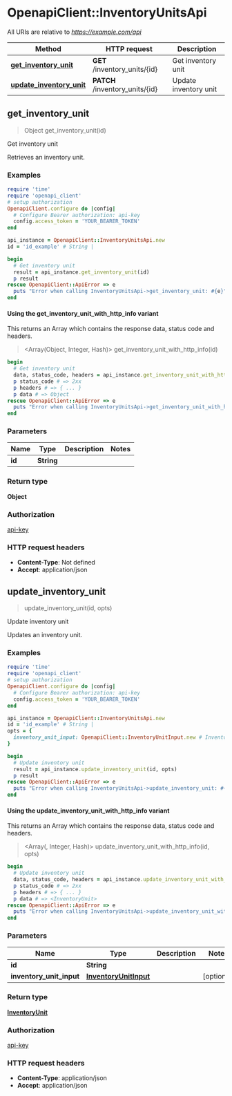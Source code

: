 # OpenapiClient::InventoryUnitsApi

All URIs are relative to *https://example.com/api*

| Method | HTTP request | Description |
| ------ | ------------ | ----------- |
| [**get_inventory_unit**](InventoryUnitsApi.md#get_inventory_unit) | **GET** /inventory_units/{id} | Get inventory unit |
| [**update_inventory_unit**](InventoryUnitsApi.md#update_inventory_unit) | **PATCH** /inventory_units/{id} | Update inventory unit |


## get_inventory_unit

> Object get_inventory_unit(id)

Get inventory unit

Retrieves an inventory unit.

### Examples

```ruby
require 'time'
require 'openapi_client'
# setup authorization
OpenapiClient.configure do |config|
  # Configure Bearer authorization: api-key
  config.access_token = 'YOUR_BEARER_TOKEN'
end

api_instance = OpenapiClient::InventoryUnitsApi.new
id = 'id_example' # String | 

begin
  # Get inventory unit
  result = api_instance.get_inventory_unit(id)
  p result
rescue OpenapiClient::ApiError => e
  puts "Error when calling InventoryUnitsApi->get_inventory_unit: #{e}"
end
```

#### Using the get_inventory_unit_with_http_info variant

This returns an Array which contains the response data, status code and headers.

> <Array(Object, Integer, Hash)> get_inventory_unit_with_http_info(id)

```ruby
begin
  # Get inventory unit
  data, status_code, headers = api_instance.get_inventory_unit_with_http_info(id)
  p status_code # => 2xx
  p headers # => { ... }
  p data # => Object
rescue OpenapiClient::ApiError => e
  puts "Error when calling InventoryUnitsApi->get_inventory_unit_with_http_info: #{e}"
end
```

### Parameters

| Name | Type | Description | Notes |
| ---- | ---- | ----------- | ----- |
| **id** | **String** |  |  |

### Return type

**Object**

### Authorization

[api-key](../README.md#api-key)

### HTTP request headers

- **Content-Type**: Not defined
- **Accept**: application/json


## update_inventory_unit

> <InventoryUnit> update_inventory_unit(id, opts)

Update inventory unit

Updates an inventory unit.

### Examples

```ruby
require 'time'
require 'openapi_client'
# setup authorization
OpenapiClient.configure do |config|
  # Configure Bearer authorization: api-key
  config.access_token = 'YOUR_BEARER_TOKEN'
end

api_instance = OpenapiClient::InventoryUnitsApi.new
id = 'id_example' # String | 
opts = {
  inventory_unit_input: OpenapiClient::InventoryUnitInput.new # InventoryUnitInput | 
}

begin
  # Update inventory unit
  result = api_instance.update_inventory_unit(id, opts)
  p result
rescue OpenapiClient::ApiError => e
  puts "Error when calling InventoryUnitsApi->update_inventory_unit: #{e}"
end
```

#### Using the update_inventory_unit_with_http_info variant

This returns an Array which contains the response data, status code and headers.

> <Array(<InventoryUnit>, Integer, Hash)> update_inventory_unit_with_http_info(id, opts)

```ruby
begin
  # Update inventory unit
  data, status_code, headers = api_instance.update_inventory_unit_with_http_info(id, opts)
  p status_code # => 2xx
  p headers # => { ... }
  p data # => <InventoryUnit>
rescue OpenapiClient::ApiError => e
  puts "Error when calling InventoryUnitsApi->update_inventory_unit_with_http_info: #{e}"
end
```

### Parameters

| Name | Type | Description | Notes |
| ---- | ---- | ----------- | ----- |
| **id** | **String** |  |  |
| **inventory_unit_input** | [**InventoryUnitInput**](InventoryUnitInput.md) |  | [optional] |

### Return type

[**InventoryUnit**](InventoryUnit.md)

### Authorization

[api-key](../README.md#api-key)

### HTTP request headers

- **Content-Type**: application/json
- **Accept**: application/json

